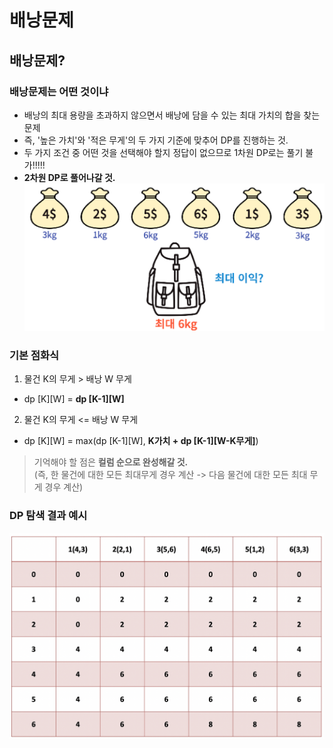 # 배낭문제

## 배낭문제?

### 배낭문제는 어떤 것이냐

- 배낭의 최대 용량을 초과하지 않으면서 배낭에 담을 수 있는 최대 가치의 합을 찾는 문제
- 즉, '높은 가치'와 '적은 무게'의 두 가지 기준에 맞추어 DP를 진행하는 것.
- 두 가지 조건 중 어떤 것을 선택해야 할지 정답이 없으므로 1차원 DP로는 풀기 불가!!!!!
- **2차원 DP로 풀어나갈 것.**
  ![31_knapsack_1.png](img/31_knapsack_1.png)

### 기본 점화식

1. 물건 K의 무게 > 배낭 W 무게

- dp [K][W] = **dp [K-1][W]**

2. 물건 K의 무게 <= 배낭 W 무게

- dp [K][W] = max(dp [K-1][W], **K가치 + dp [K-1][W-K무게]**)

> 기억해야 할 점은 **컬럼 순으로 완성해갈 것.** <br/>
> (즉, 한 물건에 대한 모든 최대무게 경우 계산 -> 다음 물건에 대한 모든 최대 무게 경우 계산)

### DP 탐색 결과 예시

![31_knapsack_2.png](img/31_knapsack_2.png)